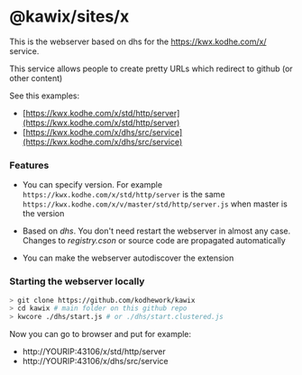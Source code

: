 # @kawix/sites/x

This is the webserver based on dhs for the https://kwx.kodhe.com/x/ service.

This service allows people to create pretty URLs which redirect to github (or other content)

See this examples:

* [https://kwx.kodhe.com/x/std/http/server](https://kwx.kodhe.com/x/std/http/server)
* [https://kwx.kodhe.com/x/dhs/src/service](https://kwx.kodhe.com/x/dhs/src/service)


### Features

* You can specify version. For example ```https://kwx.kodhe.com/x/std/http/server``` is the same ```https://kwx.kodhe.com/x/v/master/std/http/server.js``` when master is the version

* Based on *dhs*. You don't need restart the webserver in almost any case. Changes to *registry.cson* or source code are propagated automatically

* You can make the webserver autodiscover the extension


### Starting the webserver locally


```bash
> git clone https://github.com/kodhework/kawix
> cd kawix # main folder on this github repo
> kwcore ./dhs/start.js # or ./dhs/start.clustered.js
```

Now you can go to browser and put for example:

* http://YOURIP:43106/x/std/http/server
* http://YOURIP:43106/x/dhs/src/service
